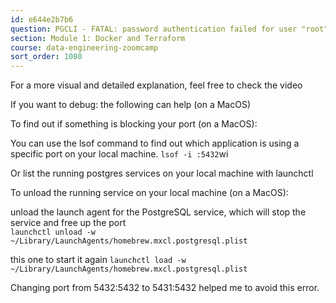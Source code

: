 ```yaml
---
id: e644e2b7b6
question: PGCLI - FATAL: password authentication failed for user "root" (You already have Postgres)
section: Module 1: Docker and Terraform
course: data-engineering-zoomcamp
sort_order: 1080
---
```


For a more visual and detailed explanation, feel free to check the video

If you want to debug: the following can help (on a MacOS)

To find out if something is blocking your port (on a MacOS):

You can use the lsof command to find out which application is using a specific port on your local machine. `lsof -i :5432`wi

Or list the running postgres services on your local machine with launchctl

To unload the running service on your local machine (on a MacOS):

unload the launch agent for the PostgreSQL service, which will stop the service and free up the port  
`launchctl unload -w ~/Library/LaunchAgents/homebrew.mxcl.postgresql.plist`

this one to start it again
`launchctl load -w ~/Library/LaunchAgents/homebrew.mxcl.postgresql.plist`

Changing port from 5432:5432 to 5431:5432 helped me to avoid this error.

